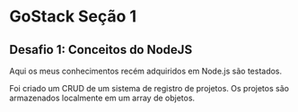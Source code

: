 # GoStack Seção 1
## Desafio 1: Conceitos do NodeJS

Aqui os meus conhecimentos recém adquiridos em Node.js são testados.

Foi criado um CRUD de um sistema de registro de projetos. Os projetos são armazenados localmente em um array de objetos.